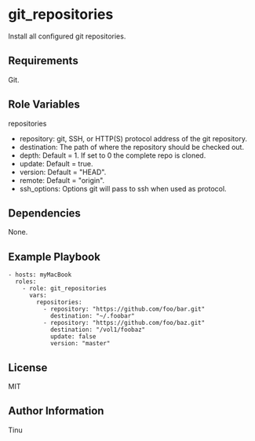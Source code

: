 git_repositories
================

Install all configured git repositories.

Requirements
------------

Git.

Role Variables
--------------

repositories
- repository: git, SSH, or HTTP(S) protocol address of the git repository.
- destination: The path of where the repository should be checked out.
- depth: Default = 1. If set to 0 the complete repo is cloned.
- update: Default = true.
- version: Default = "HEAD".
- remote: Default = "origin".
- ssh_options: Options git will pass to ssh when used as protocol.

Dependencies
------------

None.

Example Playbook
----------------

    - hosts: myMacBook
      roles:
        - role: git_repositories
          vars:
            repositories:
              - repository: "https://github.com/foo/bar.git"
                destination: "~/.foobar"
              - repository: "https://github.com/foo/baz.git"
                destination: "/vol1/foobaz"
                update: false
                version: "master"

License
-------

MIT

Author Information
------------------

Tinu
